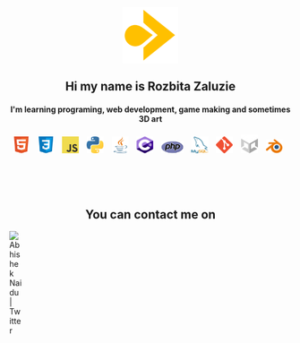 
<p align="center">
<img align="center" src="assets/myLogo.png" width="100">
 </p>

<h2 align="center">
 Hi my name is Rozbita Zaluzie
 </h2>
 
 <h4 align="center"> I'm learning programing, web development, game making and sometimes 3D art</h4>


<div align="center">
  
<img src="assets/HTML_logo.png" width="30">⠀
  <img src="assets/CSS_logo.png" width="30">⠀
  <img src="assets/JS_logo_2.png" width="30">⠀
 <img src="assets/Python_logo.png" width="30">⠀
 <img src="assets/Java_logo.png" width="30">⠀
 <img src="assets/Cs_logo.png" width="30">⠀
 <img src="assets/PHP_logo.png" width="40">⠀
 <img src="assets/MySQL_logo.png" width="30">⠀
 <img src="assets/Git_logo.png" width="30">⠀
 <img src="assets/Unity_logo.png" width="30">⠀
 <img src="assets/Blender_logo.png" width="30">⠀
 </div>
 
 <br>
 <br>
 <br>

<h2 align="center">
 You can contact me on
 </h2>
 
<a href="mailto:restik.nosek@gmail.com">
  <img align="left" alt="Abhishek Naidu | Twitter" width="22px" src="mailto:restik.nosek@gmail.com" />
</a>
